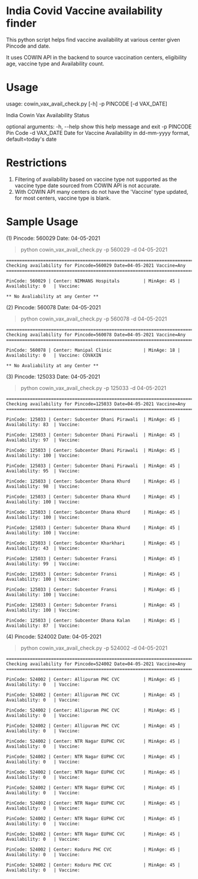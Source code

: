 # India Covid Vaccine availability finder

This python script helps find vaccine availability at various center given Pincode and date.

It uses COWIN API in the backend to source vaccination centers, eligibility age, vaccine type and Availability count.

# Usage

usage: cowin_vax_avail_check.py [-h] -p PINCODE [-d VAX_DATE] 
     
India Cowin Vax Availability Status

optional arguments:
  -h, --help      show this help message and exit
  -p PINCODE      Pin Code
  -d VAX_DATE     Date for Vaccine Availability in dd-mm-yyyy format,
                  default=today's date

# Restrictions
1. Filtering of availability based on vaccine type not supported as the vaccine type date sourced from COWIN API is not accurate.
2. With COWIN API many centers do not have the 'Vaccine' type updated, for most centers, vaccine type is blank.

# Sample Usage

(1) Pincode: 560029 Date: 04-05-2021

> python cowin_vax_avail_check.py -p 560029 -d 04-05-2021

```
======================================================================================
Checking availability for Pincode=560029 Date=04-05-2021 Vaccine=Any
========================================================================================

PinCode: 560029 | Center: NIMHANS Hospitals         | MinAge: 45 | Availability: 0   | Vaccine: 

** No Avaliability at any Center **
```

(2) Pincode: 560078 Date: 04-05-2021

> python cowin_vax_avail_check.py -p 560078 -d 04-05-2021

```
======================================================================================
Checking availability for Pincode=560078 Date=04-05-2021 Vaccine=Any
========================================================================================

PinCode: 560078 | Center: Manipal Clinic            | MinAge: 18 | Availability: 0   | Vaccine: COVAXIN

** No Avaliability at any Center **

```

(3) Pincode: 125033 Date: 04-05-2021

> python cowin_vax_avail_check.py -p 125033 -d 04-05-2021

```
======================================================================================
Checking availability for Pincode=125033 Date=04-05-2021 Vaccine=Any
========================================================================================

PinCode: 125033 | Center: Subcenter Dhani Pirawali  | MinAge: 45 | Availability: 83  | Vaccine: 

PinCode: 125033 | Center: Subcenter Dhani Pirawali  | MinAge: 45 | Availability: 97  | Vaccine: 

PinCode: 125033 | Center: Subcenter Dhani Pirawali  | MinAge: 45 | Availability: 100 | Vaccine: 

PinCode: 125033 | Center: Subcenter Dhani Pirawali  | MinAge: 45 | Availability: 95  | Vaccine: 

PinCode: 125033 | Center: Subcenter Dhana Khurd     | MinAge: 45 | Availability: 98  | Vaccine: 

PinCode: 125033 | Center: Subcenter Dhana Khurd     | MinAge: 45 | Availability: 100 | Vaccine: 

PinCode: 125033 | Center: Subcenter Dhana Khurd     | MinAge: 45 | Availability: 100 | Vaccine: 

PinCode: 125033 | Center: Subcenter Dhana Khurd     | MinAge: 45 | Availability: 100 | Vaccine: 

PinCode: 125033 | Center: Subcenter Kharkhari       | MinAge: 45 | Availability: 43  | Vaccine: 

PinCode: 125033 | Center: Subcenter Fransi          | MinAge: 45 | Availability: 99  | Vaccine: 

PinCode: 125033 | Center: Subcenter Fransi          | MinAge: 45 | Availability: 100 | Vaccine: 

PinCode: 125033 | Center: Subcenter Fransi          | MinAge: 45 | Availability: 100 | Vaccine: 

PinCode: 125033 | Center: Subcenter Fransi          | MinAge: 45 | Availability: 100 | Vaccine: 

PinCode: 125033 | Center: Subcenter Dhana Kalan     | MinAge: 45 | Availability: 87  | Vaccine: 
```

(4) Pincode: 524002 Date: 04-05-2021

> python cowin_vax_avail_check.py -p 524002 -d 04-05-2021

```
======================================================================================
Checking availability for Pincode=524002 Date=04-05-2021 Vaccine=Any
========================================================================================

PinCode: 524002 | Center: Allipuram PHC CVC         | MinAge: 45 | Availability: 0   | Vaccine: 

PinCode: 524002 | Center: Allipuram PHC CVC         | MinAge: 45 | Availability: 0   | Vaccine: 

PinCode: 524002 | Center: Allipuram PHC CVC         | MinAge: 45 | Availability: 0   | Vaccine: 

PinCode: 524002 | Center: Allipuram PHC CVC         | MinAge: 45 | Availability: 0   | Vaccine: 

PinCode: 524002 | Center: NTR Nagar EUPHC CVC       | MinAge: 45 | Availability: 0   | Vaccine: 

PinCode: 524002 | Center: NTR Nagar EUPHC CVC       | MinAge: 45 | Availability: 0   | Vaccine: 

PinCode: 524002 | Center: NTR Nagar EUPHC CVC       | MinAge: 45 | Availability: 0   | Vaccine: 

PinCode: 524002 | Center: NTR Nagar EUPHC CVC       | MinAge: 45 | Availability: 0   | Vaccine: 

PinCode: 524002 | Center: NTR Nagar EUPHC CVC       | MinAge: 45 | Availability: 0   | Vaccine: 

PinCode: 524002 | Center: NTR Nagar EUPHC CVC       | MinAge: 45 | Availability: 0   | Vaccine: 

PinCode: 524002 | Center: NTR Nagar EUPHC CVC       | MinAge: 45 | Availability: 0   | Vaccine: 

PinCode: 524002 | Center: Koduru PHC CVC            | MinAge: 45 | Availability: 0   | Vaccine: 

PinCode: 524002 | Center: Koduru PHC CVC            | MinAge: 45 | Availability: 0   | Vaccine: 

```
